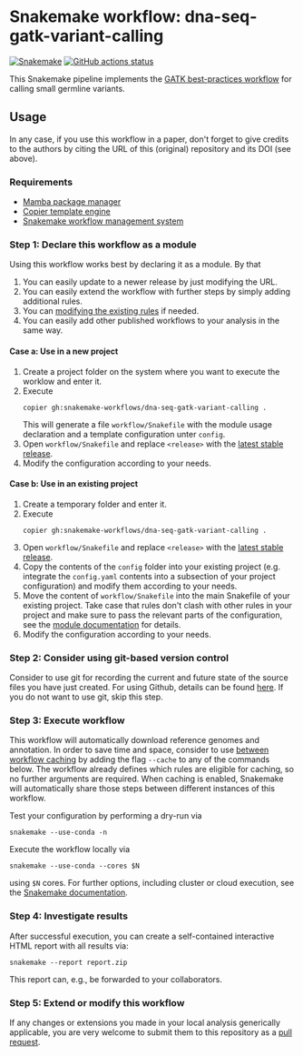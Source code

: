 # Snakemake workflow: dna-seq-gatk-variant-calling

[![Snakemake](https://img.shields.io/badge/snakemake-≥6.1.0-brightgreen.svg)](https://snakemake.github.io)
[![GitHub actions status](https://github.com/snakemake-workflows/dna-seq-gatk-variant-calling/workflows/Tests/badge.svg?branch=main)](https://github.com/snakemake-workflows/dna-seq-gatk-variant-calling/actions?query=branch%3Amain+workflow%3ATests)

This Snakemake pipeline implements the [GATK best-practices workflow](https://gatk.broadinstitute.org/hc/en-us/articles/360035535932-Germline-short-variant-discovery-SNPs-Indels-) for calling small germline variants.

## Usage

In any case, if you use this workflow in a paper, don't forget to give credits to the authors by citing the URL of this (original) repository and its DOI (see above).

### Requirements

* [Mamba package manager](https://github.com/conda-forge/miniforge#mambaforge)
* [Copier template engine](https://copier.readthedocs.io)
* [Snakemake workflow management system](https://snakemake.github.io)

### Step 1: Declare this workflow as a module

Using this workflow works best by declaring it as a module.
By that

1. You can easily update to a newer release by just modifying the URL.
2. You can easily extend the workflow with further steps by simply adding additional rules.
3. You can [modifying the existing rules](https://snakemake.readthedocs.io/en/stable/snakefiles/modularization.html#snakefiles-modules) if needed.
4. You can easily add other published workflows to your analysis in the same way.

#### Case a: Use in a new project

1. Create a project folder on the system where you want to execute the worklow and enter it.
2. Execute
   ```
   copier gh:snakemake-workflows/dna-seq-gatk-variant-calling .
   ```
   This will generate a file `workflow/Snakefile` with the module usage declaration and a template configuration unter `config`.
3. Open `workflow/Snakefile` and replace `<release>` with the [latest stable release](https://github.com/snakemake-workflows/dna-seq-gatk-variant-calling/releases). 
4. Modify the configuration according to your needs.

#### Case b: Use in an existing project

1. Create a temporary folder and enter it.
2. Execute
   ```
   copier gh:snakemake-workflows/dna-seq-gatk-variant-calling .
   ```
3. Open `workflow/Snakefile` and replace `<release>` with the [latest stable release](https://github.com/snakemake-workflows/dna-seq-gatk-variant-calling/releases).
4. Copy the contents of the `config` folder into your existing project (e.g. integrate the `config.yaml` contents into a subsection of your project configuration) and modify them according to your needs.
5. Move the content of `workflow/Snakefile` into the main Snakefile of your existing project. Take case that rules don't clash with other rules in your project and make sure to pass the relevant parts of the configuration, see the [module documentation](https://snakemake.readthedocs.io/en/stable/snakefiles/modularization.html#snakefiles-modules) for details.
6. Modify the configuration according to your needs.

### Step 2: Consider using git-based version control

Consider to use git for recording the current and future state of the source files you have just created.
For using Github, details can be found [here](https://docs.github.com/en/github/importing-your-projects-to-github/adding-an-existing-project-to-github-using-the-command-line). If you do not want to use git, skip this step.

### Step 3: Execute workflow

This workflow will automatically download reference genomes and annotation.
In order to save time and space, consider to use [between workflow caching](https://snakemake.readthedocs.io/en/stable/executing/caching.html) by adding the flag `--cache` to any of the commands below.
The workflow already defines which rules are eligible for caching, so no further arguments are required.
When caching is enabled, Snakemake will automatically share those steps between different instances of this workflow.

Test your configuration by performing a dry-run via

    snakemake --use-conda -n

Execute the workflow locally via

    snakemake --use-conda --cores $N

using `$N` cores. For further options, including cluster or cloud execution, see the [Snakemake documentation](https://snakemake.readthedocs.io/en/stable/executing/cli.html).

### Step 4: Investigate results

After successful execution, you can create a self-contained interactive HTML report with all results via:

    snakemake --report report.zip

This report can, e.g., be forwarded to your collaborators.

### Step 5: Extend or modify this workflow

If any changes or extensions you made in your local analysis generically applicable, you are very welcome to submit them to this repository as a [pull request](https://docs.github.com/en/github/collaborating-with-issues-and-pull-requests/about-pull-requests).
